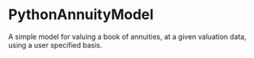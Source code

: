 # PythonAnnuityModel
A simple model for valuing a book of annuities, at a given valuation data, using a user specified basis.

